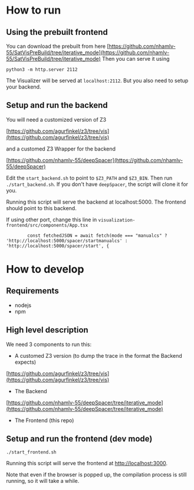 # How to run
## Using the prebuilt frontend
You can download the prebuilt from here
[https://github.com/nhamlv-55/SatVisPreBuild/tree/iterative_mode](https://github.com/nhamlv-55/SatVisPreBuild/tree/iterative_mode)
Then you can serve it using

`python3 -m http.server 2112`

The Visualizer will be served at `localhost:2112`. But you also need to setup your backend.

## Setup and run the backend
You will need a customized version of Z3

[https://github.com/agurfinkel/z3/tree/vis](https://github.com/agurfinkel/z3/tree/vis)

and a customed Z3 Wrapper for the backend

[https://github.com/nhamlv-55/deepSpacer](https://github.com/nhamlv-55/deepSpacer)

Edit the `start_backend.sh` to point to `$Z3_PATH` and `$Z3_BIN`. Then run 
`./start_backend.sh`. If you don't have `deepSpacer`, the script will clone it for you.

Running this script will serve the backend at localhost:5000. The frontend should point to this backend.

If using other port, change this line in `visualization-frontend/src/components/App.tsx`

`        const fetchedJSON = await fetch(mode === "manualcs" ? 'http://localhost:5000/spacer/startmanualcs' : 'http://localhost:5000/spacer/start', {`


# How to develop

## Requirements
* nodejs
* npm

## High level description
We need 3 components to run this:

* A customed Z3 version (to dump the trace in the format the Backend expects)

[https://github.com/agurfinkel/z3/tree/vis](https://github.com/agurfinkel/z3/tree/vis)

* The Backend

[https://github.com/nhamlv-55/deepSpacer/tree/iterative_mode](https://github.com/nhamlv-55/deepSpacer/tree/iterative_mode)

* The Frontend (this repo)

## Setup and run the frontend (dev mode)
`./start_frontend.sh`

Running this script will serve the frontend at [http://localhost:3000](http://localhost:3000).

Note that even if the browser is popped up, the compilation process is still running, so it will take a while.


